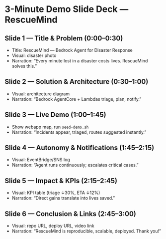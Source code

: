 # 3-Minute Demo Slide Deck — RescueMind


## Slide 1 — Title & Problem (0:00–0:30)
- Title: RescueMind — Bedrock Agent for Disaster Response
- Visual: disaster photo
- Narration: “Every minute lost in a disaster costs lives. RescueMind solves this.”


## Slide 2 — Solution & Architecture (0:30–1:00)
- Visual: architecture diagram
- Narration: “Bedrock AgentCore + Lambdas triage, plan, notify.”


## Slide 3 — Live Demo (1:00–1:45)
- Show webapp map, run `seed-demo.sh`
- Narration: “Incidents appear, triaged, routes suggested instantly.”


## Slide 4 — Autonomy & Notifications (1:45–2:15)
- Visual: EventBridge/SNS log
- Narration: “Agent runs continuously; escalates critical cases.”


## Slide 5 — Impact & KPIs (2:15–2:45)
- Visual: KPI table (triage ↓30%, ETA ↓12%)
- Narration: “Direct gains translate into lives saved.”


## Slide 6 — Conclusion & Links (2:45–3:00)
- Visual: repo URL, deploy URL, video link
- Narration: “RescueMind is reproducible, scalable, deployed. Thank you!”